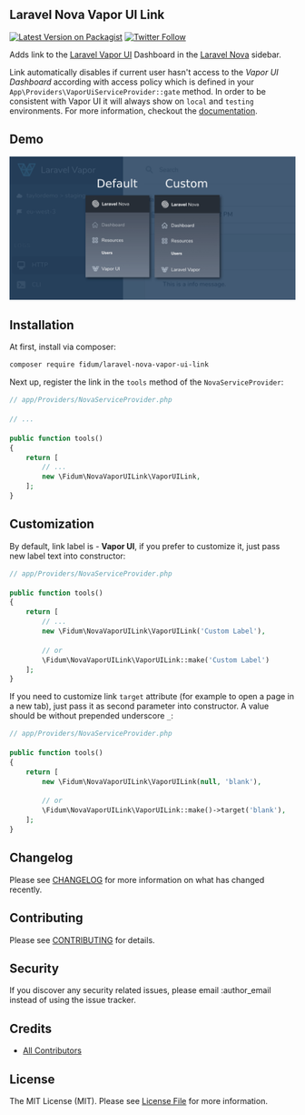 ## Laravel Nova Vapor UI Link
[![Latest Version on Packagist](https://img.shields.io/packagist/v/fidum/laravel-nova-vapor-ui-link.svg?style=for-the-badge)](https://packagist.org/packages/fidum/laravel-nova-vapor-ui-link)
[![Twitter Follow](https://img.shields.io/twitter/follow/danmasonmp?label=Follow&logo=twitter&style=for-the-badge)](https://twitter.com/danmasonmp)

Adds link to the [Laravel Vapor UI](https://docs.vapor.build/1.0/introduction.html#installing-the-vapor-ui-dashboard)
Dashboard in the [Laravel Nova](https://nova.laravel.com/) sidebar. 

Link automatically disables if current user hasn't access to the _Vapor UI Dashboard_ according
with access policy which is defined in your  `App\Providers\VaporUiServiceProvider::gate` method. 
In order to be consistent with Vapor UI it will always show on `local` and `testing` environments.
For more information, checkout the [documentation](https://docs.vapor.build/1.0/introduction.html#dashboard-authorization).

## Demo

![Nova Vapor UI Link Demo](docs/demo.png)

## Installation

At first, install via composer:

```bash
composer require fidum/laravel-nova-vapor-ui-link
```

Next up, register the link in the `tools` method of the `NovaServiceProvider`:

```php
// app/Providers/NovaServiceProvider.php

// ...

public function tools()
{
    return [
        // ...
        new \Fidum\NovaVaporUILink\VaporUILink,
    ];
}
```

## Customization

By default, link label is - **Vapor UI**, if you prefer to customize it, just pass new label text into constructor:

```php
// app/Providers/NovaServiceProvider.php

public function tools()
{
    return [
        // ...
        new \Fidum\NovaVaporUILink\VaporUILink('Custom Label'),

        // or
        \Fidum\NovaVaporUILink\VaporUILink::make('Custom Label')
    ];
}
```

If you need to customize link `target` attribute (for example to open a page in a new tab), just pass it as second parameter into constructor.
A value should be without prepended underscore `_`:

```php
// app/Providers/NovaServiceProvider.php

public function tools()
{
    return [
        new \Fidum\NovaVaporUILink\VaporUILink(null, 'blank'),
        
        // or
        \Fidum\NovaVaporUILink\VaporUILink::make()->target('blank'),
    ];
}
```

## Changelog

Please see [CHANGELOG](CHANGELOG.md) for more information on what has changed recently.

## Contributing

Please see [CONTRIBUTING](CONTRIBUTING.md) for details.

## Security

If you discover any security related issues, please email :author_email instead of using the issue tracker.

## Credits

- [All Contributors](../../contributors)

## License

The MIT License (MIT). Please see [License File](LICENSE.md) for more information.
